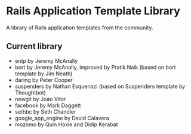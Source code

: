 Rails Application Template Library
==================================

A library of Rails application templates from the community.  

Current library
---------------

* entp by Jeremy McAnally
* bort by Jeremy McAnally, improved by Pratik Naik (based on bort template by Jim Neath)
* daring by Peter Cooper
* suspenders by Nathan Esquenazi (based on Suspenders template by Thoughtbot)
* newgit by Joao Vitor
* facebook by Mark Daggett
* sethbc by Seth Chandler
* google\_app\_engine by David Calavera
* mozomo by Quin Hoxie and Didip Kerabat